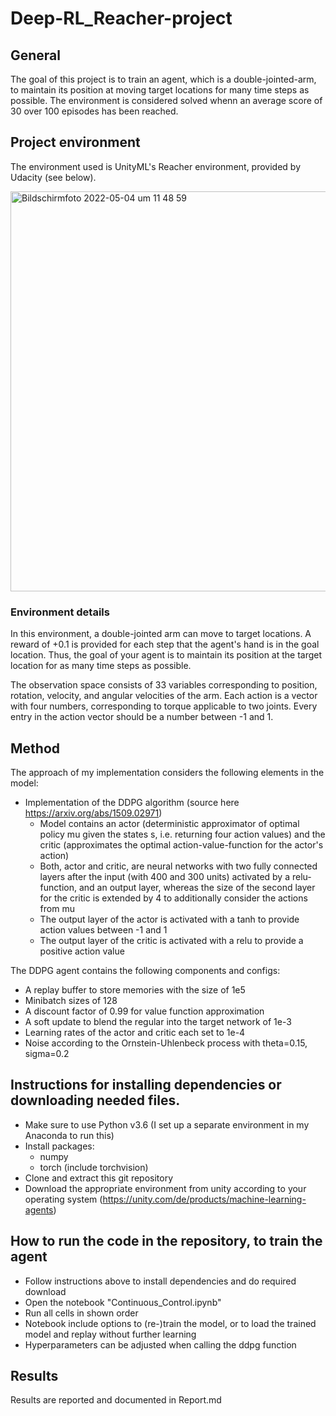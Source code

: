 # Deep-RL_Reacher-project

## General 
The goal of this project is to train an agent, which is a double-jointed-arm, to maintain its position at moving target locations for many time steps as possible. The environment is considered solved whenn an average score of 30 over 100 episodes has been reached.

## Project environment
The environment used is UnityML's Reacher environment, provided by Udacity (see below).

<img width="640" alt="Bildschirmfoto 2022-05-04 um 11 48 59" src="https://user-images.githubusercontent.com/23191357/166659675-494d76ad-5d03-470d-bdbb-0efb5cfef996.png">


### Environment details
In this environment, a double-jointed arm can move to target locations. A reward of +0.1 is provided for each step that the agent's hand is in the goal location. Thus, the goal of your agent is to maintain its position at the target location for as many time steps as possible.

The observation space consists of 33 variables corresponding to position, rotation, velocity, and angular velocities of the arm. Each action is a vector with four numbers, corresponding to torque applicable to two joints. Every entry in the action vector should be a number between -1 and 1.

## Method

The approach of my implementation considers the following elements in the model:
- Implementation of the DDPG algorithm (source here https://arxiv.org/abs/1509.02971)
  - Model contains an actor (deterministic approximator of optimal policy mu given the states s, i.e. returning four action values) and the critic (approximates the optimal action-value-function for the actor's action)
  - Both, actor and critic, are neural networks with two fully connected layers after the input (with 400 and 300 units) activated by a relu-function, and an output layer, whereas the size of the second layer for the critic is extended by 4 to additionally consider the actions from mu
  - The output layer of the actor is activated with a tanh to provide action values between -1 and 1
  - The output layer of the critic is activated with a relu to provide a positive action value

The DDPG agent contains the following components and configs:
- A replay buffer to store memories with the size of 1e5
- Minibatch sizes of 128
- A discount factor of 0.99 for value function approximation
- A soft update to blend the regular into the target network of 1e-3
- Learning rates of the actor and critic each set to 1e-4
- Noise according to the Ornstein-Uhlenbeck process with theta=0.15, sigma=0.2

## 	Instructions for installing dependencies or downloading needed files.
- Make sure to use Python v3.6 (I set up a separate environment in my Anaconda to run this)
- Install packages:
  - numpy
  - torch (include torchvision)
- Clone and extract this git repository
- Download the appropriate environment from unity according to your operating system (https://unity.com/de/products/machine-learning-agents)

## 	How to run the code in the repository, to train the agent
- Follow instructions above to install dependencies and do required download
- Open the notebook "Continuous_Control.ipynb"
- Run all cells in shown order
- Notebook include options to (re-)train the model, or to load the trained model and replay without further learning
- Hyperparameters can be adjusted when calling the ddpg function

## Results
Results are reported and documented in Report.md
